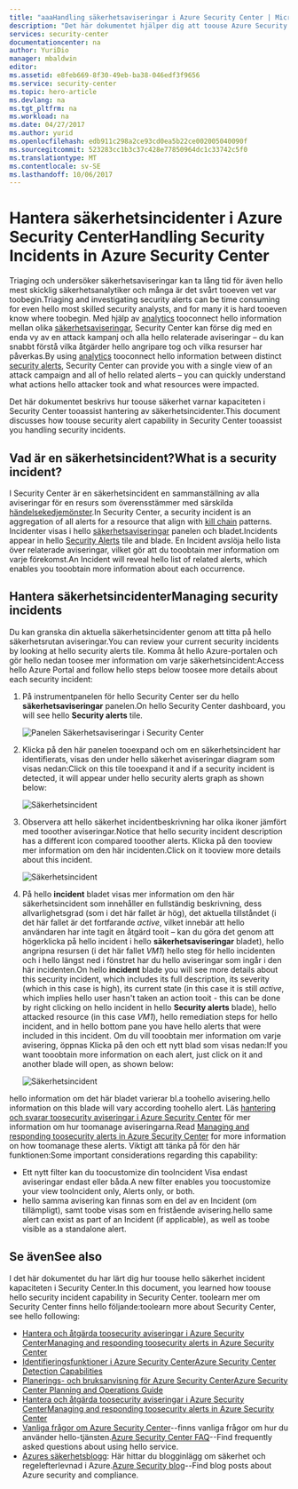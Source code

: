 ```yaml
---
title: "aaaHandling säkerhetsaviseringar i Azure Security Center | Microsoft Docs"
description: "Det här dokumentet hjälper dig att toouse Azure Security Center funktioner toohandle säkerhetsincidenter."
services: security-center
documentationcenter: na
author: YuriDio
manager: mbaldwin
editor: 
ms.assetid: e8feb669-8f30-49eb-ba38-046edf3f9656
ms.service: security-center
ms.topic: hero-article
ms.devlang: na
ms.tgt_pltfrm: na
ms.workload: na
ms.date: 04/27/2017
ms.author: yurid
ms.openlocfilehash: edb911c298a2ce93cd0ea5b22ce002005040090f
ms.sourcegitcommit: 523283cc1b3c37c428e77850964dc1c33742c5f0
ms.translationtype: MT
ms.contentlocale: sv-SE
ms.lasthandoff: 10/06/2017
---
```

# <a name="handling-security-incidents-in-azure-security-center"></a><span data-ttu-id="1e6d6-103">Hantera säkerhetsincidenter i Azure Security Center</span><span class="sxs-lookup"><span data-stu-id="1e6d6-103">Handling Security Incidents in Azure Security Center</span></span>
<span data-ttu-id="1e6d6-104">Triaging och undersöker säkerhetsaviseringar kan ta lång tid för även hello mest skicklig säkerhetsanalytiker och många är det svårt tooeven vet var toobegin.</span><span class="sxs-lookup"><span data-stu-id="1e6d6-104">Triaging and investigating security alerts can be time consuming for even hello most skilled security analysts, and for many it is hard tooeven know where toobegin.</span></span> <span data-ttu-id="1e6d6-105">Med hjälp av [analytics](security-center-detection-capabilities.md) tooconnect hello information mellan olika [säkerhetsaviseringar](security-center-managing-and-responding-alerts.md), Security Center kan förse dig med en enda vy av en attack kampanj och alla hello relaterade aviseringar – du kan snabbt förstå vilka åtgärder hello angripare tog och vilka resurser har påverkas.</span><span class="sxs-lookup"><span data-stu-id="1e6d6-105">By using [analytics](security-center-detection-capabilities.md) tooconnect hello information between distinct [security alerts](security-center-managing-and-responding-alerts.md), Security Center can provide you with a single view of an attack campaign and all of hello related alerts – you can quickly understand what actions hello attacker took and what resources were impacted.</span></span>

<span data-ttu-id="1e6d6-106">Det här dokumentet beskrivs hur toouse säkerhet varnar kapaciteten i Security Center tooassist hantering av säkerhetsincidenter.</span><span class="sxs-lookup"><span data-stu-id="1e6d6-106">This document discusses how toouse security alert capability in Security Center tooassist you handling security incidents.</span></span>

## <a name="what-is-a-security-incident"></a><span data-ttu-id="1e6d6-107">Vad är en säkerhetsincident?</span><span class="sxs-lookup"><span data-stu-id="1e6d6-107">What is a security incident?</span></span>
<span data-ttu-id="1e6d6-108">I Security Center är en säkerhetsincident en sammanställning av alla aviseringar för en resurs som överensstämmer med särskilda [händelsekedjemönster](https://blogs.technet.microsoft.com/office365security/addressing-your-cxos-top-five-cloud-security-concerns/).</span><span class="sxs-lookup"><span data-stu-id="1e6d6-108">In Security Center, a security incident is an aggregation of all alerts for a resource that align with [kill chain](https://blogs.technet.microsoft.com/office365security/addressing-your-cxos-top-five-cloud-security-concerns/) patterns.</span></span> <span data-ttu-id="1e6d6-109">Incidenter visas i hello [säkerhetsaviseringar](security-center-managing-and-responding-alerts.md) panelen och bladet.</span><span class="sxs-lookup"><span data-stu-id="1e6d6-109">Incidents appear in hello [Security Alerts](security-center-managing-and-responding-alerts.md) tile and blade.</span></span> <span data-ttu-id="1e6d6-110">En Incident avslöja hello lista över relaterade aviseringar, vilket gör att du tooobtain mer information om varje förekomst.</span><span class="sxs-lookup"><span data-stu-id="1e6d6-110">An Incident will reveal hello list of related alerts, which enables you tooobtain more information about each occurrence.</span></span>

## <a name="managing-security-incidents"></a><span data-ttu-id="1e6d6-111">Hantera säkerhetsincidenter</span><span class="sxs-lookup"><span data-stu-id="1e6d6-111">Managing security incidents</span></span>
<span data-ttu-id="1e6d6-112">Du kan granska din aktuella säkerhetsincidenter genom att titta på hello säkerhetsrutan aviseringar.</span><span class="sxs-lookup"><span data-stu-id="1e6d6-112">You can review your current security incidents by looking at hello security alerts tile.</span></span> <span data-ttu-id="1e6d6-113">Komma åt hello Azure-portalen och gör hello nedan toosee mer information om varje säkerhetsincident:</span><span class="sxs-lookup"><span data-stu-id="1e6d6-113">Access hello Azure Portal and follow hello steps below toosee more details about each security incident:</span></span>

1. <span data-ttu-id="1e6d6-114">På instrumentpanelen för hello Security Center ser du hello **säkerhetsaviseringar** panelen.</span><span class="sxs-lookup"><span data-stu-id="1e6d6-114">On hello Security Center dashboard, you will see hello **Security alerts** tile.</span></span>

    ![Panelen Säkerhetsaviseringar i Security Center](./media/security-center-incident/security-center-incident-fig1.png)

2. <span data-ttu-id="1e6d6-116">Klicka på den här panelen tooexpand och om en säkerhetsincident har identifierats, visas den under hello säkerhet aviseringar diagram som visas nedan:</span><span class="sxs-lookup"><span data-stu-id="1e6d6-116">Click on this tile tooexpand it and if a security incident is detected, it will appear under hello security alerts graph as shown  below:</span></span>

    ![Säkerhetsincident](./media/security-center-incident/security-center-incident-fig2.png)

3. <span data-ttu-id="1e6d6-118">Observera att hello säkerhet incidentbeskrivning har olika ikoner jämfört med tooother aviseringar.</span><span class="sxs-lookup"><span data-stu-id="1e6d6-118">Notice that hello security incident description has a different icon compared tooother alerts.</span></span> <span data-ttu-id="1e6d6-119">Klicka på den tooview mer information om den här incidenten.</span><span class="sxs-lookup"><span data-stu-id="1e6d6-119">Click on it tooview more details about this incident.</span></span>

    ![Säkerhetsincident](./media/security-center-incident/security-center-incident-fig3.png)

4. <span data-ttu-id="1e6d6-121">På hello **incident** bladet visas mer information om den här säkerhetsincident som innehåller en fullständig beskrivning, dess allvarlighetsgrad (som i det här fallet är hög), det aktuella tillståndet (i det här fallet är det fortfarande *active*, vilket innebär att hello användaren har inte tagit en åtgärd tooit – kan du göra det genom att högerklicka på hello incident i hello **säkerhetsaviseringar** bladet), hello angripna resursen (i det här fallet *VM1*) hello steg för hello incidenten och i hello längst ned i fönstret har du hello aviseringar som ingår i den här incidenten.</span><span class="sxs-lookup"><span data-stu-id="1e6d6-121">On hello **incident** blade you will see more details about this security incident, which includes its full description, its severity (which in this case is high), its current state (in this case it is still *active*, which implies hello user hasn't taken an action tooit - this can be done by right clicking on hello incident in hello **Security alerts** blade), hello attacked resource (in this case *VM1*), hello remediation steps for hello incident, and in hello bottom pane you have hello alerts that were included in this incident.</span></span> <span data-ttu-id="1e6d6-122">Om du vill tooobtain mer information om varje avisering, öppnas Klicka på den och ett nytt blad som visas nedan:</span><span class="sxs-lookup"><span data-stu-id="1e6d6-122">If you want tooobtain more information on each alert, just click on it and another blade will open, as shown below:</span></span>

    ![Säkerhetsincident](./media/security-center-incident/security-center-incident-fig4.png)

<span data-ttu-id="1e6d6-124">hello information om det här bladet varierar bl.a toohello avisering.</span><span class="sxs-lookup"><span data-stu-id="1e6d6-124">hello information on this blade will vary according toohello alert.</span></span> <span data-ttu-id="1e6d6-125">Läs [hantering och svarar toosecurity aviseringar i Azure Security Center](security-center-managing-and-responding-alerts.md) för mer information om hur toomanage aviseringarna.</span><span class="sxs-lookup"><span data-stu-id="1e6d6-125">Read [Managing and responding toosecurity alerts in Azure Security Center](security-center-managing-and-responding-alerts.md) for more information on how toomanage these alerts.</span></span> <span data-ttu-id="1e6d6-126">Viktigt att tänka på för den här funktionen:</span><span class="sxs-lookup"><span data-stu-id="1e6d6-126">Some important considerations regarding this capability:</span></span>

* <span data-ttu-id="1e6d6-127">Ett nytt filter kan du toocustomize din tooIncident Visa endast aviseringar endast eller båda.</span><span class="sxs-lookup"><span data-stu-id="1e6d6-127">A new filter enables you toocustomize your view tooIncident only, Alerts only, or both.</span></span>
* <span data-ttu-id="1e6d6-128">hello samma avisering kan finnas som en del av en Incident (om tillämpligt), samt toobe visas som en fristående avisering.</span><span class="sxs-lookup"><span data-stu-id="1e6d6-128">hello same alert can exist as part of an Incident (if applicable), as well as toobe visible as a standalone alert.</span></span>

## <a name="see-also"></a><span data-ttu-id="1e6d6-129">Se även</span><span class="sxs-lookup"><span data-stu-id="1e6d6-129">See also</span></span>
<span data-ttu-id="1e6d6-130">I det här dokumentet du har lärt dig hur toouse hello säkerhet incident kapaciteten i Security Center.</span><span class="sxs-lookup"><span data-stu-id="1e6d6-130">In this document, you learned how toouse hello security incident capability in Security Center.</span></span> <span data-ttu-id="1e6d6-131">toolearn mer om Security Center finns hello följande:</span><span class="sxs-lookup"><span data-stu-id="1e6d6-131">toolearn more about Security Center, see hello following:</span></span>

* [<span data-ttu-id="1e6d6-132">Hantera och åtgärda toosecurity aviseringar i Azure Security Center</span><span class="sxs-lookup"><span data-stu-id="1e6d6-132">Managing and responding toosecurity alerts in Azure Security Center</span></span>](security-center-managing-and-responding-alerts.md)
* [<span data-ttu-id="1e6d6-133">Identifieringsfunktioner i Azure Security Center</span><span class="sxs-lookup"><span data-stu-id="1e6d6-133">Azure Security Center Detection Capabilities</span></span>](security-center-detection-capabilities.md)
* [<span data-ttu-id="1e6d6-134">Planerings- och bruksanvisning för Azure Security Center</span><span class="sxs-lookup"><span data-stu-id="1e6d6-134">Azure Security Center Planning and Operations Guide</span></span>](security-center-planning-and-operations-guide.md)
* [<span data-ttu-id="1e6d6-135">Hantera och åtgärda toosecurity aviseringar i Azure Security Center</span><span class="sxs-lookup"><span data-stu-id="1e6d6-135">Managing and responding toosecurity alerts in Azure Security Center</span></span>](security-center-managing-and-responding-alerts.md)
* <span data-ttu-id="1e6d6-136">[Vanliga frågor om Azure Security Center](security-center-faq.md)--finns vanliga frågor om hur du använder hello-tjänsten.</span><span class="sxs-lookup"><span data-stu-id="1e6d6-136">[Azure Security Center FAQ](security-center-faq.md)--Find frequently asked questions about using hello service.</span></span>
* <span data-ttu-id="1e6d6-137">[Azures säkerhetsblogg](http://blogs.msdn.com/b/azuresecurity/): Här hittar du blogginlägg om säkerhet och regelefterlevnad i Azure.</span><span class="sxs-lookup"><span data-stu-id="1e6d6-137">[Azure Security blog](http://blogs.msdn.com/b/azuresecurity/)--Find blog posts about Azure security and compliance.</span></span>
